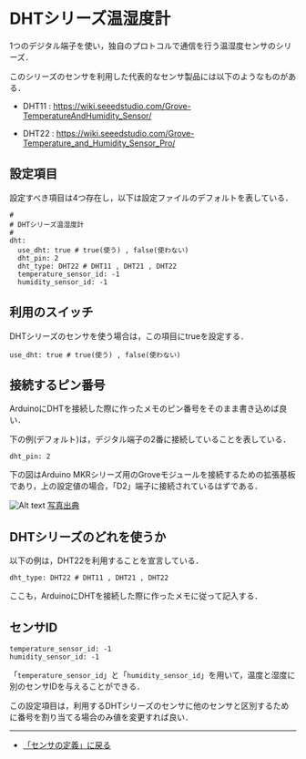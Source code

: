 # DHTシリーズ温湿度計

1つのデジタル端子を使い，独自のプロトコルで通信を行う温湿度センサのシリーズ．

このシリーズのセンサを利用した代表的なセンサ製品には以下のようなものがある．

- DHT11 : https://wiki.seeedstudio.com/Grove-TemperatureAndHumidity_Sensor/

- DHT22 : https://wiki.seeedstudio.com/Grove-Temperature_and_Humidity_Sensor_Pro/


## 設定項目
設定すべき項目は4つ存在し，以下は設定ファイルのデフォルトを表している．

```
#
# DHTシリーズ温湿度計
#
dht:
  use_dht: true # true(使う) , false(使わない)
  dht_pin: 2
  dht_type: DHT22 # DHT11 , DHT21 , DHT22
  temperature_sensor_id: -1
  humidity_sensor_id: -1
```

## 利用のスイッチ
DHTシリーズのセンサを使う場合は，この項目にtrueを設定する．
```
use_dht: true # true(使う) , false(使わない)
```


## 接続するピン番号

ArduinoにDHTを接続した際に作ったメモのピン番号をそのまま書き込めば良い．

下の例(デフォルト)は，デジタル端子の2番に接続していることを表している．
```
dht_pin: 2
```

下の図はArduino MKRシリーズ用のGroveモジュールを接続するための拡張基板であり，上の設定値の場合，「D2」端子に接続されているはずである．

![Alt text](../images/MKR_carrier.png)
[写真出典](https://store-usa.arduino.cc/products/arduino-mkr-connector-carrier-grove-compatible)


## DHTシリーズのどれを使うか
以下の例は，DHT22を利用することを宣言している．
```
dht_type: DHT22 # DHT11 , DHT21 , DHT22
```

ここも，ArduinoにDHTを接続した際に作ったメモに従って記入する．

## センサID

```
temperature_sensor_id: -1
humidity_sensor_id: -1
```


「```temperature_sensor_id```」と「```humidity_sensor_id```」を用いて，温度と湿度に別のセンサIDを与えることができる．

この設定項目は，利用するDHTシリーズのセンサに他のセンサと区別するために番号を割り当てる場合のみ値を変更すれば良い．

***

- [「センサの定義」に戻る](../SensorDefinition.md)
